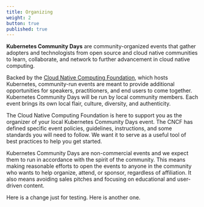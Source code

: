 ```yaml
---
title: Organizing
weight: 2
button: true
published: true
---
```


**Kubernetes Community Days** are community-organized events that gather adopters and technologists from open source and cloud native communities to learn, collaborate, and network to further advancement in cloud native computing.

Backed by the [Cloud Native Computing Foundation](https://cncf.io), which hosts Kubernetes, community-run events are meant to provide additional opportunities for speakers, practitioners, and end users to come together. Kubernetes Community Days will be run by local community members. Each event brings its own local flair, culture, diversity, and authenticity.

The Cloud Native Computing Foundation is here to support you as the organizer of your local Kubernetes Community Days event. The CNCF has defined specific event policies, guidelines, instructions, and some standards you will need to follow. We want it to serve as a useful tool of best practices to help you get started.

Kubernetes Community Days are non-commercial events and we expect them to run in accordance with the spirit of the community. This means making reasonable efforts to open the events to anyone in the community who wants to help organize, attend, or sponsor, regardless of affiliation. It also means avoiding sales pitches and focusing on educational and user-driven content.

Here is a change just for testing. Here is another one.
